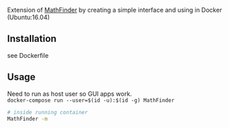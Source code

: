 Extension of [MathFinder](https://github.com/jrbruce86/MathFinder) by creating a simple interface and using in Docker (Ubuntu:16.04)

## Installation
see Dockerfile

## Usage
Need to run as host user so GUI apps work.  
`docker-compose run --user=$(id -u):$(id -g) MathFinder`

```bash
# inside running container
MathFinder -m
```
